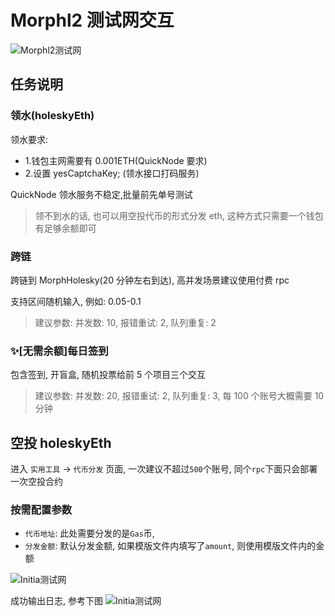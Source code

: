 # Morphl2 测试网交互

![Morphl2测试网](/project/morphl2/morphl2.png)

## 任务说明

### 领水(holeskyEth)

领水要求:

- 1.钱包主网需要有 0.001ETH(QuickNode 要求)
- 2.设置 yesCaptchaKey; (领水接口打码服务)

QuickNode 领水服务不稳定,批量前先单号测试

> 领不到水的话, 也可以用空投代币的形式分发 eth, 这种方式只需要一个钱包有足够余额即可

### 跨链

跨链到 MorphHolesky(20 分钟左右到达), 高并发场景建议使用付费 rpc

支持区间随机输入, 例如: 0.05-0.1

> 建议参数: 并发数: 10, 报错重试: 2, 队列重复: 2

### ✨[无需余额]每日签到

包含签到, 开盲盒, 随机投票给前 5 个项目三个交互

> 建议参数: 并发数: 20, 报错重试: 2, 队列重复: 3, 每 100 个账号大概需要 10 分钟

## 空投 holeskyEth

进入 `实用工具` -> `代币分发` 页面, 一次建议不超过`500`个账号, 同个`rpc`下面只会部署一次空投合约

### 按需配置参数

- `代币地址`: 此处需要分发的是`Gas`币, 
- `分发金额`: 默认分发金额, 如果模版文件内填写了`amount`, 则使用模版文件内的金额

![Initia测试网](/project/morphl2/airdrop_config.png)

成功输出日志, 参考下图
![Initia测试网](/project/morphl2/airdrop_console.png)
